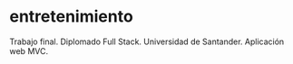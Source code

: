 # entretenimiento
Trabajo final. Diplomado Full Stack. Universidad de Santander. Aplicación web MVC.

